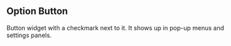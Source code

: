 Option Button
-------------
Button widget with a checkmark next to it. It shows up in pop-up menus and
settings panels.
